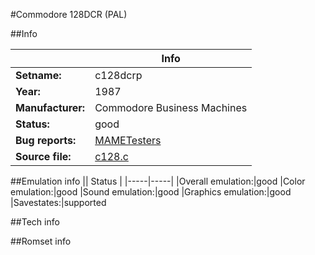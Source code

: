 #Commodore 128DCR (PAL)

##Info

||Info|
|-----|-----|
|**Setname:**|c128dcrp
|**Year:**|1987
|**Manufacturer:**|Commodore Business Machines
|**Status:**|good
|**Bug reports:**|[MAMETesters](http://mametesters.org/view_all_set.php?type=1&temporary=y&search=c128.c)
|**Source file:**|[c128.c](https://github.com/mamedev/mame/blob/master/src/mess/drivers/c128.c)

##Emulation info
|| Status |
|-----|-----|
|Overall emulation:|good
|Color emulation:|good
|Sound emulation:|good
|Graphics emulation:|good
|Savestates:|supported

##Tech info

##Romset info

<!--- START OF EDITED COMMENT DO NOT TOUCH TEXT ABOVE-->
